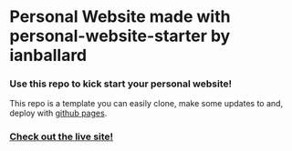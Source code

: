 # Personal Website made with personal-website-starter by ianballard

### Use this repo to kick start your personal website!
This repo is a template you can easily clone, make some updates to and, deploy with [github pages](https://pages.github.com/). 
### [Check out the live site!](https://ianballard.github.io/personal-website-starter/)


